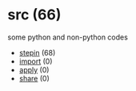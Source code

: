 # src (66)
some python and non-python codes

+ [stepin](stepin/README.md) (68)
+ [import](import/README.md) (0)
+ [apply](apply/README.md) (0)
+ [share](share/README.md) (0)
